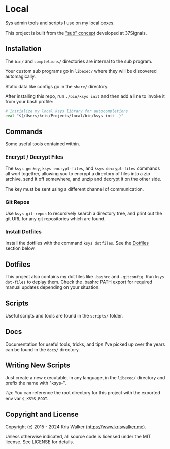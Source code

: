 Local
=====
Sys admin tools and scripts I use on my local boxes.

This project is built from the ["sub" concept](https://github.com/qrush/sub) developed at 37Signals.

## Installation
The `bin/` and `completions/` directories are internal to the sub program.

Your custom sub programs go in `libexec/` where they will be discovered automagically.

Static data like configs go in the `share/` directory.

After installing this repo, run `./bin/ksys init` and then add a line to invoke it from your bash profile:

```bash
# Initialize my local ksys library for autocompletions
eval "$(/Users/kris/Projects/local/bin/ksys init -)"
```

## Commands
Some useful tools contained within.

### Encrypt / Decrypt Files
The `ksys genkey`, `ksys encrypt-files`, and `ksys decrypt-files` commands all worl together, allowing you to encrypt a directory of files into a zip archive, send it off somewhere, and unzip and decrypt it on the other side.

The key must be sent using a different channel of communication.

### Git Repos
Use `ksys git-repos` to recursively search a directory tree, and print out the git URL for any git repositories which are found.

### Install Dotfiles
Install the dotfiles with the command `ksys dotfiles`. See the [Dotfiles](#dotfiles) section below.

## Dotfiles
This project also contains my dot files like `.bashrc` and `.gitconfig`. Run `ksys dot-files` to deplay them. Check the .bashrc PATH export for required manual updates depending on your situation.

## Scripts
Useful scripts and tools are found in the `scripts/` folder.

## Docs
Documentation for useful tools, tricks, and tips I've picked up over the years can be found in the `docs/` directory.

## Writing New Scripts
Just create a new executable, in any language, in the `libexec/` directory and prefix the name with "ksys-".

*Tip:* You can reference the root directory for this project with the exported env var `$_KSYS_ROOT`.

Copyright and License
---------------------
Copyright (c) 2015 - 2024 Kris Walker (https://www.kriswalker.me).

Unless otherwise indicated, all source code is licensed under the MIT license. See LICENSE for details.
